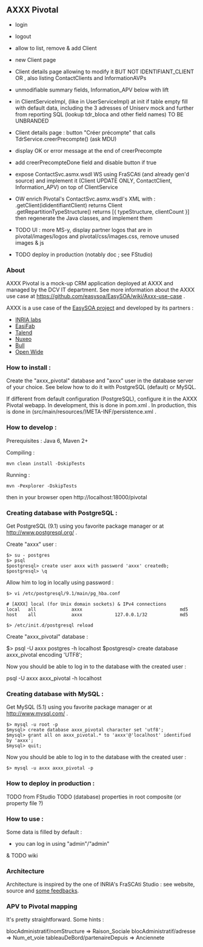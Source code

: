 ## AXXX Pivotal

* login
 * logout
* allow to list, remove & add Client
* new Client page
* Client details page allowing to modify it BUT NOT IDENTIFIANT_CLIENT OR , also listing ContactClients and InformationAVPs
 * unmodifiable summary fields, Information_APV below with lift
* in ClientServiceImpl, (like in UserServiceImpl) at init if table empty fill with default data, including the 3 adresses of Uniserv mock and further from reporting SQL (lookup tdr_bloca and other field names) TO BE UNBRANDED
* Client details page : button "Créer précompte" that calls TdrService.creerPrecompte() (ask MDU)
 * display OK or error message at the end of creerPrecompte
 * add creerPrecompteDone field and disable button if true
* expose ContactSvc.asmx.wsdl WS using FraSCAti (and already gen'd source) and implement it (Client UPDATE ONLY, ContactClient, Information_APV) on top of ClientService
* OW enrich Pivotal's ContactSvc.asmx.wsdl's XML with :
.getClient(ididentifiantClient) returns Client
.getRepartitionTypeStructure() returns [{ typeStructure, clientCount }]
then regenerate the Java classes, and implement them

* TODO UI : more MS-y, display partner logos that are in pivotal/images/logos and pivotal/css/images.css, remove unused images & js
* TODO deploy in production (notably doc ; see FStudio)


### About

AXXX Pivotal is a mock-up CRM application deployed at AXXX and managed by the DCV IT department.
See more information about the AXXX use case at https://github.com/easysoa/EasySOA/wiki/Axxx-use-case .

AXXX is a use case of the [EasySOA project](http://www.easysoa.org) and developed by its partners :
* [INRIA labs](http://www.inria.fr)
* [EasiFab](http://easifab.net)
* [Talend](http://www.talend.com)
* [Nuxeo](http://www.nuxeo.org)
* [Bull](http://www.bull.com)
* [Open Wide](http://www.openwide.fr)


### How to install :

Create the "axxx_pivotal" database and "axxx" user in the database server of your choice.
See below how to do it with PostgreSQL (default) or MySQL.

If different from default configuration (PostgreSQL), configure it in the AXXX Pivotal webapp.
In development, this is done in pom.xml . In production, this is done in
(src/main/resources/)META-INF/persistence.xml .


### How to develop :

Prerequisites : Java 6, Maven 2+

Compiling :

	mvn clean install -DskipTests

Running :

	mvn -Pexplorer -DskipTests
	
then in your browser open http://localhost:18000/pivotal


### Creating database with PostgreSQL :

Get PostgreSQL (9.1) using you favorite package manager or at http://www.postgresql.org/ .

Create "axxx" user :

	$> su - postgres
	$> psql
	$postgresql> create user axxx with password 'axxx' createdb;
	$postgresql> \q

Allow him to log in locally using password :

	$> vi /etc/postgresql/9.1/main/pg_hba.conf 

	# [AXXX] local (for Unix domain sockets) & IPv4 connections
	local   all             axxx                                    md5
	host    all             axxx            127.0.0.1/32            md5

	$> /etc/init.d/postgresql reload

Create "axxx_pivotal" database :

$> psql -U axxx postgres -h localhost
$postgresql> create database axxx_pivotal encoding 'UTF8';

Now you should be able to log in to the database with the created user :

psql -U axxx axxx_pivotal -h localhost


### Creating database with MySQL :

Get MySQL (5.1) using you favorite package manager or at http://www.mysql.com/ .

	$> mysql -u root -p
	$mysql> create database axxx_pivotal character set 'utf8';
	$mysql> grant all on axxx_pivotal.* to 'axxx'@'localhost' identified by 'axxx';
	$mysql> quit;

Now you should be able to log in to the database with the created user :

	$> mysql -u axxx axxx_pivotal -p


### How to deploy in production :

TODO from FStudio
TODO (database) properties in root composite (or property file ?)


### How to use :

Some data is filled by default :
* you can log in using "admin"/"admin"

& TODO wiki


### Architecture
Architecture is inspired by the one of INRIA's FraSCAti Studio : see website, source and [some feedbacks](https://github.com/easysoa/EasySOA/wiki/Frascati-studio-feedback).


### APV to Pivotal mapping
It's pretty straightforward. Some hints :

blocAdministratif/nomStructure => Raison_Sociale
blocAdministratif/adresse => Num_et_voie
tableauDeBord/partenaireDepuis => Anciennete
